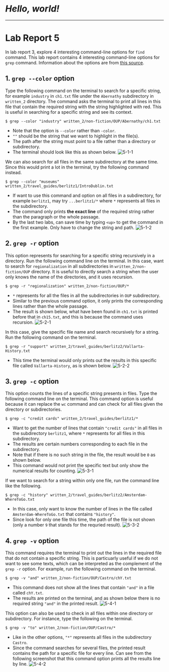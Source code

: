 # ***Hello, world!***

---
# **Lab Report 5**

In lab report 3, explore 4 interesting command-line options for `find` command. 
This lab report contains 4 interesting command-line options for `grep` command. Information about the options are from [this source](https://www.digitalocean.com/community/tutorials/grep-command-in-linux-unix).


## 1. `grep --color` option

Type the following command on the terminal to search for a specific string, for example `industry` in `ch1.txt` file under the `Abernathy` subdirectory in `written_2` directory. The command asks the terminal to print all lines in this file that contain the required string with the string highlighted with red. This is useful in searching for a specific string and see its context.
```
$ grep --color "industry" written_2/non-fiction/OUP/Abernathy/ch1.txt
```
* Note that the option is `--color` rather than `-color`.
* `""` should be the string that we want to highlight in the file(s).
* The path after the string must point to a file rather than a directory or subdirectory.
* The terminal should look like this as shown below.
![5-1-1](https://user-images.githubusercontent.com/122497181/224458377-8fc89639-03d2-4fc2-940a-7be177616bec.png)

We can also search for all files in the same subdirectory at the same time. Since this would print a lot in the terminal, try the following command instead.
```
$ grep --color "museums" written_2/travel_guides/berlitz1/IntroDublin.txt
```
* If want to use this command and option on all files in a subdirectory, for example `berlitz1`, may try `...berlitz1/*` where `*` represents all files in the subdirectory.
* The command only prints **the exact line** of the required string rather than the paragraph or the whole passage.
* By the last two labs, can save time by typing `<up>` to get the command in the first example. Only have to change the string and path.
![5-1-2](https://user-images.githubusercontent.com/122497181/224458380-3c9758f2-0c64-4855-9b1b-18962bb2a5ad.png)


## 2. `grep -r` option

This option represents for searching for a specific string recursively in a directory. Run the following command line on the terminal. In this case, want to search for `regionalization` in all subdirectories in `written_2/non-fiction/OUP` directory. It is useful to directly search a string when the user only knows the name of the directories, and it uses recursion.
```
$ grep -r "regionalization" written_2/non-fiction/OUP/*
```
* `*` represents for all the files in all the subdirectories in `OUP` subdirectory.
* Similar to the previous command option, it only prints the corresponding lines rather than the whole passage.
* The result is shown below, what have been found in `ch1.txt` is printed before that in `ch15.txt`, and this is because the command uses recursion.
![5-2-1](https://user-images.githubusercontent.com/122497181/224458381-8f0283d9-6d6e-40e5-b0d1-909070e916e9.png)

In this case, give the specific file name and search recursively for a string. Run the following command on the terminal.
```
$ grep -r "support" written_2/travel_guides/berlitz2/Vallarta-History.txt
```
* This time the terminal would only prints out the results in this specific file called `Vallarta-History`, as is shown below.
![5-2-2](https://user-images.githubusercontent.com/122497181/224458384-3e355c4f-918a-4c46-841b-fc3185f1b27b.png)


## 3. `grep -c` option
This option counts the lines of a specific string presents in files. Type the following command line on the terminal. This command option is useful because it can replace the `wc` command and can check for all files given the directory or subdirectories.
```
$ grep -c "credit cards" written_2/travel_guides/berlitz1/*
```
* Want to get the number of lines that contain `"credit cards"` in all files in the subdirectory `berlitz1`, where `*` represents for all files in this subdirectory.
* The results are certain numbers corresponding to each file in the subdirectory.
* Note that if there is no such string in the file, the result would be `0` as shown below.
* This command would not print the specific text but only show the numerical results for counting.
![5-3-1](https://user-images.githubusercontent.com/122497181/224458388-4942b765-434b-4c26-8255-0b2db5bc8c6d.png)

If we want to search for a string within only one file, run the command line like the following.
```
$ grep -c "history" written_2/travel_guides/berlitz2/Amsterdam-WhereToGo.txt
```
* In this case, only want to know the number of lines in the file called `Amsterdam-WhereToGo.txt` that contains `"history"`.
* Since look for only one file this time, the path of the file is not shown (only a number `9` that stands for the requried result).
![5-3-2](https://user-images.githubusercontent.com/122497181/224458392-b1bbfaf7-10a7-4bd5-9a13-280173916bc2.png)


## 4. `grep -v` option
This command requires the terminal to print out the lines in the required file that do not contain a specific string. This is particuarly useful if we do not want to see some texts, which can be interpreted as the complement of the `grep -r` option. For example, run the following command on the terminal.
```
$ grep -v "and" written_2/non-fiction/OUP/Castro/chY.txt
```
* This command does not show all the lines that contain `"and"` in a file called `chY.txt`.
* The results are printed on the terminal, and as shown below there is no required string `"and"` in the printed result.
![5-4-1](https://user-images.githubusercontent.com/122497181/224458394-a2acf866-6f33-416f-9239-42a773c12092.png)

This option can also be used to check in all files within one directory or subdirectory. For instance, type the following on the terminal.
```
$ grep -v "to" written_2/non-fiction/OUP/Castro/*
```
* Like in the other options, `"*"` represents all files in the subdirectory `Castro`.
* Since the command searches for several files, the printed result contains the path for a specific file for every line. Can see from the following screenshot that this command option prints all the results line by line.
![5-4-2](https://user-images.githubusercontent.com/122497181/224458396-7ff05788-6952-4001-b9e0-e8aaf1404d36.png)
